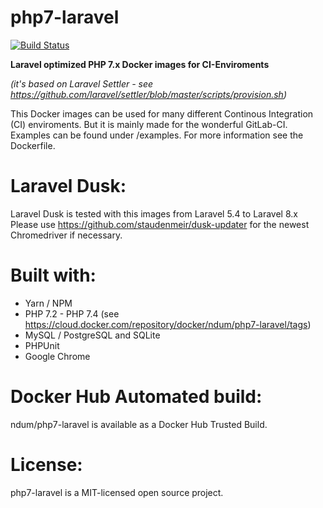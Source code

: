 # php7-laravel

[![Build Status](https://travis-ci.org/ndum/php7-laravel.svg)](https://travis-ci.org/ndum/php7-laravel)

**Laravel optimized PHP 7.x Docker images for CI-Enviroments**

*(it's based on Laravel Settler - see https://github.com/laravel/settler/blob/master/scripts/provision.sh)*

This Docker images can be used for many different Continous Integration (CI) enviroments. 
But it is mainly made for the wonderful GitLab-CI. Examples can be found under /examples. For more information see the Dockerfile.

# Laravel Dusk:
Laravel Dusk is tested with this images from Laravel 5.4 to Laravel 8.x Please use https://github.com/staudenmeir/dusk-updater for the newest Chromedriver if necessary.

# Built with:
* Yarn / NPM
* PHP 7.2 - PHP 7.4 (see https://cloud.docker.com/repository/docker/ndum/php7-laravel/tags)
* MySQL / PostgreSQL and SQLite
* PHPUnit
* Google Chrome

# Docker Hub Automated build:
ndum/php7-laravel is available as a Docker Hub Trusted Build.

# License:
php7-laravel is a MIT-licensed open source project.
